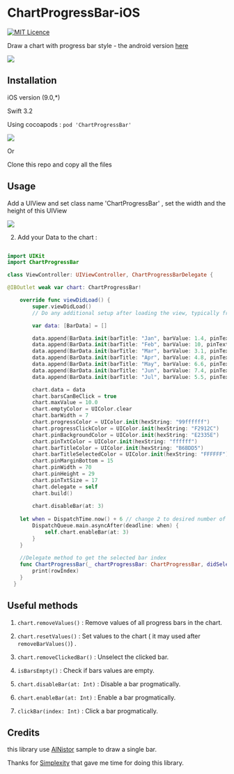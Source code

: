 # ChartProgressBar-iOS

[![MIT Licence](https://badges.frapsoft.com/os/mit/mit.svg?v=103)](https://github.com/hadiidbouk/ChartProgressBar-iOS/blob/master/LICENSE)

Draw a chart with progress bar style - the android version [here](https://github.com/hadiidbouk/ChartProgressBar-Android)

![](https://i.imgur.com/bMB49fa.png)

## Installation

iOS version (9.0,*)

Swift 3.2

Using cocoapods : ```pod 'ChartProgressBar' ```

![](https://cocoapod-badges.herokuapp.com/v/ChartProgressBar/$VERSION/badge.png)

Or 

Clone this repo and copy all the files

## Usage

Add a UIView and set class name 'ChartProgressBar' ,
set the width and the height of this UIView

![](https://i.imgur.com/l3utMxR.png)

2. Add your Data to the chart :

```swift

import UIKit
import ChartProgressBar

class ViewController: UIViewController, ChartProgressBarDelegate {

@IBOutlet weak var chart: ChartProgressBar!

    override func viewDidLoad() {
        super.viewDidLoad()
        // Do any additional setup after loading the view, typically from a nib.

        var data: [BarData] = []

        data.append(BarData.init(barTitle: "Jan", barValue: 1.4, pinText: "1.4 €"))
        data.append(BarData.init(barTitle: "Feb", barValue: 10, pinText: "10 €"))
        data.append(BarData.init(barTitle: "Mar", barValue: 3.1, pinText: "3.1 €"))
        data.append(BarData.init(barTitle: "Apr", barValue: 4.8, pinText: "4.8 €"))
        data.append(BarData.init(barTitle: "May", barValue: 6.6, pinText: "6.6 €"))
        data.append(BarData.init(barTitle: "Jun", barValue: 7.4, pinText: "7.4 €"))
        data.append(BarData.init(barTitle: "Jul", barValue: 5.5, pinText: "5.5 €"))

        chart.data = data
        chart.barsCanBeClick = true
        chart.maxValue = 10.0
        chart.emptyColor = UIColor.clear
        chart.barWidth = 7
        chart.progressColor = UIColor.init(hexString: "99ffffff")
        chart.progressClickColor = UIColor.init(hexString: "F2912C")
        chart.pinBackgroundColor = UIColor.init(hexString: "E2335E")
        chart.pinTxtColor = UIColor.init(hexString: "ffffff")
        chart.barTitleColor = UIColor.init(hexString: "B6BDD5")
        chart.barTitleSelectedColor = UIColor.init(hexString: "FFFFFF")
        chart.pinMarginBottom = 15
        chart.pinWidth = 70
        chart.pinHeight = 29
        chart.pinTxtSize = 17
        chart.delegate = self
        chart.build()
	
        chart.disableBar(at: 3)
	
	let when = DispatchTime.now() + 6 // change 2 to desired number of seconds
        DispatchQueue.main.asyncAfter(deadline: when) {
            self.chart.enableBar(at: 3)
        }
    }
    
    //Delegate method to get the selected bar index
    func ChartProgressBar(_ chartProgressBar: ChartProgressBar, didSelectRowAt rowIndex: Int) {
        print(rowIndex)
    }
  }
```

## Useful methods

1. `chart.removeValues()` : Remove values of all progress bars in the chart.

2. `chart.resetValues()` : Set values to the chart ( it may used after `removeBarValues()`) .

3. `chart.removeClickedBar()` : Unselect the clicked bar.

4. `isBarsEmpty()` : Check if bars values are empty.

5. `chart.disableBar(at: Int)` : Disable a bar progmatically.

6. `chart.enableBar(at: Int)` : Enable a bar progmatically.

7. `clickBar(index: Int)` : Click a bar progmatically.

## Credits

this library use [AlNistor](https://github.com/AlNistor/vertical-progress-bar-swift) sample to draw a single bar.

Thanks for [Simplexity](http://simplexity.io) that gave me time for doing this library.
